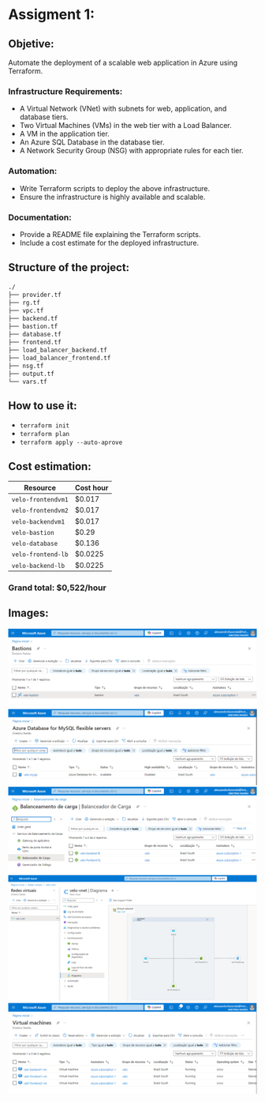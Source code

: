 # Assigment 1:

## Objetive:
Automate the deployment of a scalable web application in Azure using Terraform.

### Infrastructure Requirements:
- A Virtual Network (VNet) with subnets for web, application, and database tiers.
- Two Virtual Machines (VMs) in the web tier with a Load Balancer.
- A VM in the application tier.
- An Azure SQL Database in the database tier.
- A Network Security Group (NSG) with appropriate rules for each tier.

### Automation:
- Write Terraform scripts to deploy the above infrastructure.
- Ensure the infrastructure is highly available and scalable.

### Documentation:
- Provide a README file explaining the Terraform scripts.
- Include a cost estimate for the deployed infrastructure.

## Structure of the project:
```
./
├── provider.tf
├── rg.tf
├── vpc.tf
├── backend.tf
├── bastion.tf
├── database.tf
├── frontend.tf
├── load_balancer_backend.tf
├── load_balancer_frontend.tf
├── nsg.tf
├── output.tf
└── vars.tf
```

## How to use it:
- `terraform init`
- `terraform plan`
- `terraform apply --auto-aprove`

## Cost estimation:
| Resource | Cost hour |
|----------|-----------|
| `velo-frontendvm1` | $0.017 |
| `velo-frontendvm2` | $0.017 |
| `velo-backendvm1` | $0.017 |
| `velo-bastion` | $0.29 |
| `velo-database` | $0.136 |
| `velo-frontend-lb` | $0.0225 |
| `velo-backend-lb` | $0.0225 |

### Grand total: $0,522/hour

## Images:
![bastion](https://github.com/AlessandroFazenda/velozient/blob/main/assignment1/images/bastion.png?raw=true)
![database](https://github.com/AlessandroFazenda/velozient/blob/main/assignment1/images/database.png?raw=true)
![load_balancers](https://github.com/AlessandroFazenda/velozient/blob/main/assignment1/images/load_balancers.png?raw=true)
![network](https://github.com/AlessandroFazenda/velozient/blob/main/assignment1/images/network.png?raw=true)
![compute](https://github.com/AlessandroFazenda/velozient/blob/main/assignment1/images/compute.png?raw=true)
